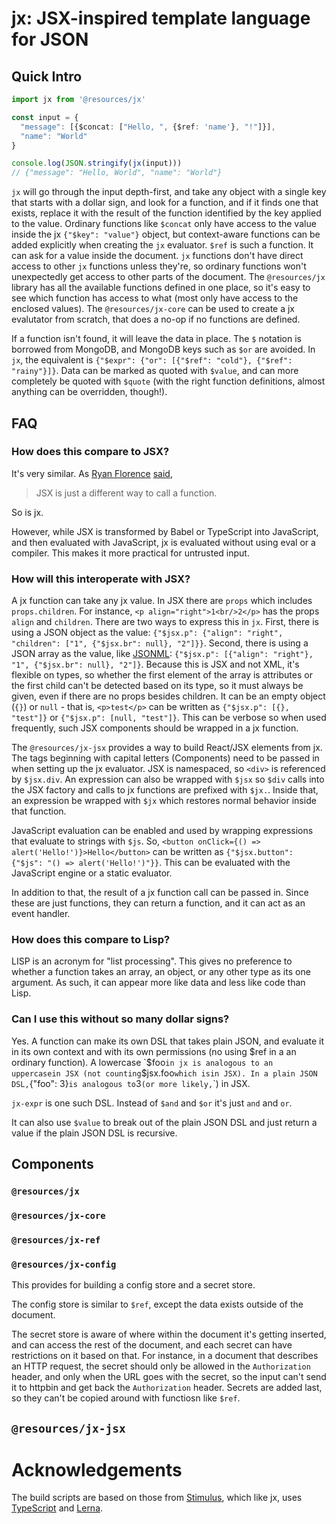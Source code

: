 # jx: JSX-inspired template language for JSON

## Quick Intro

``` ts
import jx from '@resources/jx'

const input = {
  "message": [{$concat: ["Hello, ", {$ref: 'name'}, "!"]}],
  "name": "World"
}

console.log(JSON.stringify(jx(input)))
// {"message": "Hello, World", "name": "World"}
```

`jx` will go through the input depth-first, and take any object with a single
key that starts with a dollar sign, and look for a function, and if it
finds one that exists, replace it with the result of the function identified
by the key applied to the value. Ordinary functions like `$concat` only have
access to the value inside the jx `{"$key": "value"}` object, but
context-aware functions can be added explicitly when creating the `jx`
evaluator. `$ref` is such a function. It can ask for a value inside the
document. `jx` functions don't have direct access to other `jx` functions
unless they're, so ordinary functions won't unexpectedly get access to other
parts of the document. The `@resources/jx` library has all the available
functions defined in one place, so it's easy to see which function has access
to what (most only have access to the enclosed values). The
`@resources/jx-core` can be used to create a jx evalutator from scratch, that
does a no-op if no functions are defined.

If a function isn't found, it will leave the data in place. The `$` notation
is borrowed from MongoDB, and MongoDB keys such as `$or` are avoided. In `jx`,
the equivalent is `{"$expr": {"or": [{"$ref": "cold"}, {"$ref": "rainy"}]}`.
Data can be marked as quoted with `$value`, and can more completely be quoted
with `$quote` (with the right function definitions, almost anything can be
overridden, though!).

## FAQ

### How does this compare to JSX?

It's very similar. As [Ryan Florence](http://ryanflorence.com/)
[said](https://medium.com/@ryanflorence/jsx-is-just-a-different-way-to-call-a-function-you-cant-return-two-functions-calls-87c4bc081664),

> JSX is just a different way to call a function.

So is jx.

However, while JSX is transformed by Babel or TypeScript into JavaScript, and
then evaluated with JavaScript, jx is evaluated without using eval or a
compiler. This makes it more practical for untrusted input.

### How will this interoperate with JSX?

A jx function can take any jx value. In JSX there are `props` which includes
`props.children`. For instance, `<p align="right">1<br/>2</p>` has the props
`align` and `children`. There are two ways to express this in `jx`. First,
there is using a JSON object as the value:
`{"$jsx.p": {"align": "right", "children": ["1", {"$jsx.br": null}, "2"]}}`.
Second, there is using a JSON array as the value, like [JSONML](http://www.jsonml.org/):
`{"$jsx.p": [{"align": "right"}, "1", {"$jsx.br": null}, "2"]}`. Because
this is JSX and not XML, it's flexible on types, so whether the first
element of the array is attributes or the first child can't be detected
based on its type, so it must always be given, even if there are no props
besides children. It can be an empty object (`{}`) or `null` - that is,
`<p>test</p>` can be written as `{"$jsx.p": [{}, "test"]}` or
`{"$jsx.p": [null, "test"]}`. This can be verbose so when used frequently,
such JSX components should be wrapped in a jx function.

The `@resources/jx-jsx` provides a way to build React/JSX elements from jx.
The tags beginning with capital letters (Components) need to be passed in
when setting up the jx evaluator. JSX is namespaced, so `<div>` is
referenced by `$jsx.div`. An expression can also be wrapped with `$jsx` so
`$div` calls into the JSX factory and calls to jx functions are prefixed
with `$jx.`. Inside that, an expression be wrapped with `$jx` which
restores normal behavior inside that function.

JavaScript evaluation can be enabled and used by wrapping expressions that
evaluate to strings with `$js`. So,
`<button onClick={() => alert('Hello!')}>Hello</button>` can be written as
`{"$jsx.button": {"$js": "() => alert('Hello!')"}}`. This can be evaluated
with the JavaScript engine or a static evaluator.

In addition to that, the result of a jx function call can be passed in.
Since these are just functions, they can return a function, and it can act
as an event handler.

### How does this compare to Lisp?

LISP is an acronym for "list processing". This gives no preference to
whether a function takes an array, an object, or any other type as its one
argument. As such, it can appear more like data and less like code than
Lisp.

### Can I use this without so many dollar signs?

Yes. A function can make its own DSL that takes plain JSON, and evaluate
it in its own context and with its own permissions (no using $ref in a
an ordinary function). A lowercase `$foo` in jx is analogous to an
uppercase `<Foo>` in JSX (not counting `$jsx.foo` which is `<foo>` in JSX).
In a plain JSON DSL, `{"foo": 3}` is analogous to `<foo>3</foo>` (or
more likely, `<foo value={3}/>`) in JSX.

`jx-expr` is one such DSL. Instead of `$and` and `$or` it's just `and` and
`or`.

It can also use `$value` to break out of the plain JSON DSL and just return a
value if the plain JSON DSL is recursive.

## Components

### `@resources/jx`

### `@resources/jx-core`

### `@resources/jx-ref`

### `@resources/jx-config`

This provides for building a config store and a secret store.

The config store is similar to `$ref`, except the data exists outside of the
document.

The secret store is aware of where within the document it's getting inserted,
and can access the rest of the document, and each secret can have restrictions
on it based on that. For instance, in a document that describes an HTTP
request, the secret should only be allowed in the `Authorization` header,
and only when the URL goes with the secret, so the input can't send it to
httpbin and get back the `Authorization` header. Secrets are added last,
so they can't be copied around with functiosn like `$ref`.

## `@resources/jx-jsx`

# Acknowledgements

The build scripts are based on those from [Stimulus](https://stimulusjs.org/),
which like jx, uses [TypeScript](https://github.com/Microsoft/TypeScript)
and [Lerna](https://lernajs.io/).